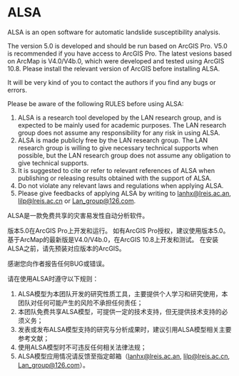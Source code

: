 # ALSA

ALSA is an open software for automatic landslide susceptibility analysis.

The version 5.0 is developed and should be run based on ArcGIS Pro. 
V5.0 is recommended if you have access to ArcGIS Pro.
The latest vesions based on ArcMap is V4.0/V4b.0, which were developed and tested using ArcGIS 10.8.
Please install the relevant version of ArcGIS before installing ALSA.

It will be very kind of you to contact the authors if you find any bugs or errors.

Please be aware of the following RULES before using ALSA:
1. ALSA is a research tool developed by the LAN research group, and is expected to be mainly used for academic purposes. The LAN research group does not assume any responsibility for any risk in using ALSA.
2. ALSA is made publicly free by the LAN research group. The LAN research group is willing to give necessary technical supports when possible, but the LAN research group does not assume any obligation to give technical supports.
3. It is suggested to cite or refer to relevant references of ALSA when publishing or releasing results obtained with the support of ALSA.
4. Do not violate any relevant laws and regulations when applying ALSA.
5. Please give feedbacks of applying ALSA by writing to lanhx@lreis.ac.an, lilp@lreis.ac.cn or Lan_group@126.com.



ALSA是一款免费共享的灾害易发性自动分析软件。

版本5.0在ArcGIS Pro上开发和运行。
如有ArcGIS Pro授权，建议使用版本5.0。
基于ArcMap的最新版是V4.0/V4b.0，在ArcGIS 10.8上开发和测试。
在安装ALSA之前，请先预装对应版本的ArcGIS。

感谢您向作者报告任何BUG或错误。

请在使用ALSA时遵守以下规则：

1. ALSA模型为本团队开发的研究性质工具，主要提供个人学习和研究使用，本团队对任何可能产生的风险不承担任何责任；
2. 本团队免费共享ALSA模型，可提供一定的技术支持，但无提供技术支持的必须义务；
3. 发表或发布ALSA模型支持的研究与分析成果时，建议引用ALSA模型相关主要参考文献；
4. 使用ALSA模型时不可违反任何相关法律法规；
5. ALSA模型应用情况请反馈至指定邮箱（lanhx@lreis.ac.an, lilp@lreis.ac.cn, Lan_group@126.com）。
